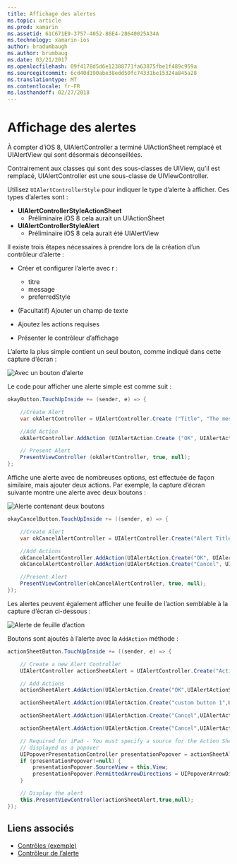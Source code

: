 ```yaml
---
title: Affichage des alertes
ms.topic: article
ms.prod: xamarin
ms.assetid: 61C671E9-3757-4052-86E4-28640025A34A
ms.technology: xamarin-ios
author: bradumbaugh
ms.author: brumbaug
ms.date: 03/21/2017
ms.openlocfilehash: 09f4178d5d6e12388771fa63875fbe1f489c959a
ms.sourcegitcommit: 6cd40d190abe38edd50fc74331be15324a845a28
ms.translationtype: MT
ms.contentlocale: fr-FR
ms.lasthandoff: 02/27/2018
---
```

# <a name="displaying-alerts"></a>Affichage des alertes

À compter d’iOS 8, UIAlertController a terminé UIActionSheet remplacé et UIAlertView qui sont désormais déconseillées.

Contrairement aux classes qui sont des sous-classes de UIView, qu'il est remplacé, UIAlertController est une sous-classe de UIViewController.

Utilisez `UIAlertControllerStyle` pour indiquer le type d’alerte à afficher. Ces types d’alertes sont :

- **UIAlertControllerStyleActionSheet**
    * Préliminaire iOS 8 cela aurait un UIActionSheet
- **UIAlertControllerStyleAlert**
    * Préliminaire iOS 8 cela aurait été UIAlertView 

Il existe trois étapes nécessaires à prendre lors de la création d’un contrôleur d’alerte :

- Créer et configurer l’alerte avec r :
    * titre
    * message
    * preferredStyle
    
- (Facultatif) Ajouter un champ de texte
- Ajoutez les actions requises
- Présenter le contrôleur d’affichage

L’alerte la plus simple contient un seul bouton, comme indiqué dans cette capture d’écran :

 ![Avec un bouton d’alerte](alerts-images/alert1.png)

Le code pour afficher une alerte simple est comme suit :

```csharp
okayButton.TouchUpInside += (sender, e) => {

    //Create Alert
    var okAlertController = UIAlertController.Create ("Title", "The message", UIAlertControllerStyle.Alert);

    //Add Action
    okAlertController.AddAction (UIAlertAction.Create ("OK", UIAlertActionStyle.Default, null));

    // Present Alert
    PresentViewController (okAlertController, true, null);
};
```

Affiche une alerte avec de nombreuses options, est effectuée de façon similaire, mais ajouter deux actions. Par exemple, la capture d’écran suivante montre une alerte avec deux boutons :

 ![ Alerte contenant deux boutons](alerts-images/alert2.png)

```csharp
okayCancelButton.TouchUpInside += ((sender, e) => {

    //Create Alert
    var okCancelAlertController = UIAlertController.Create("Alert Title", "Choose from two buttons", UIAlertControllerStyle.Alert);

    //Add Actions
    okCancelAlertController.AddAction(UIAlertAction.Create("OK", UIAlertActionStyle.Default, alert => Console.WriteLine ("Okay was clicked")));
    okCancelAlertController.AddAction(UIAlertAction.Create("Cancel", UIAlertActionStyle.Cancel, alert => Console.WriteLine ("Cancel was clicked")));

    //Present Alert
    PresentViewController(okCancelAlertController, true, null);
});
```

Les alertes peuvent également afficher une feuille de l’action semblable à la capture d’écran ci-dessous :

 ![Alerte de feuille d’action](alerts-images/alert3.png)

Boutons sont ajoutés à l’alerte avec la `AddAction` méthode :

```csharp
actionSheetButton.TouchUpInside += ((sender, e) => {

    // Create a new Alert Controller
    UIAlertController actionSheetAlert = UIAlertController.Create("Action Sheet", "Select an item from below", UIAlertControllerStyle.ActionSheet);

    // Add Actions
    actionSheetAlert.AddAction(UIAlertAction.Create("OK",UIAlertActionStyle.Default, (action) => Console.WriteLine ("Item One pressed.")));

    actionSheetAlert.AddAction(UIAlertAction.Create("custom button 1",UIAlertActionStyle.Default, (action) => Console.WriteLine ("Item Two pressed.")));

    actionSheetAlert.AddAction(UIAlertAction.Create("Cancel",UIAlertActionStyle.Default, (action) => Console.WriteLine ("Item Three pressed.")));

    actionSheetAlert.AddAction(UIAlertAction.Create("Cancel",UIAlertActionStyle.Cancel, (action) => Console.WriteLine ("Cancel button pressed.")));

    // Required for iPad - You must specify a source for the Action Sheet since it is
    // displayed as a popover
    UIPopoverPresentationController presentationPopover = actionSheetAlert.PopoverPresentationController;
    if (presentationPopover!=null) {
        presentationPopover.SourceView = this.View;
        presentationPopover.PermittedArrowDirections = UIPopoverArrowDirection.Up;
    }

    // Display the alert
    this.PresentViewController(actionSheetAlert,true,null);
});
```

## <a name="related-links"></a>Liens associés

- [Contrôles (exemple)](https://developer.xamarin.com/samples/Controls/)
- [Contrôleur de l’alerte](https://developer.xamarin.com/recipes/ios/standard_controls/alertcontroller/)
